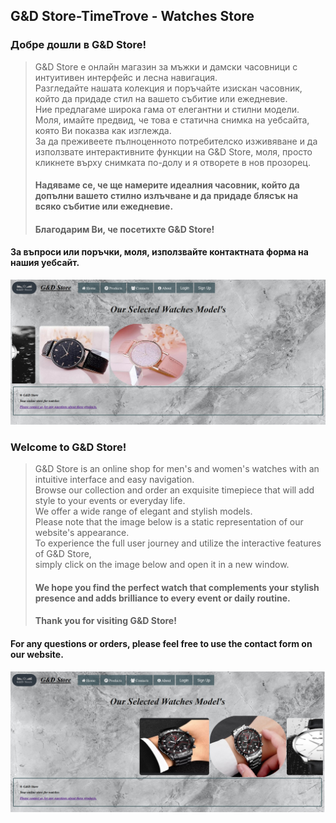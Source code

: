 ## G&D Store-TimeTrove - Watches Store

### Добре дошли в G&D Store!

>G&D Store е онлайн магазин за мъжки и дамски часовници с интуитивен интерфейс и лесна навигация.<br>
Разгледайте нашата колекция и поръчайте изискан часовник, който да придаде стил на вашето събитие или ежедневие.<br>
Ние предлагаме широка гама от елегантни и стилни модели. <br>
Моля, имайте предвид, че това е статична снимка на уебсайта, която Ви показва как изглежда. <br>
За да преживеете пълноценното потребителско изживяване и да използвате интерактивните функции на G&D Store,
моля, просто кликнете върху снимката по-долу и я отворете в нов прозорец. <br>
>#### 
>#### Надяваме се, че ще намерите идеалния часовник, който да допълни вашето стилно излъчване и да придаде блясък на всяко събитие или ежедневие.
>#### 
>#### Благодарим Ви, че посетихте G&D Store!

#### За въпроси или поръчки, моля, използвайте контактната форма на нашия уебсайт.

[![Webstore](web_example.jpg)](http://gndstore.sytes.net)

### Welcome to G&D Store!

>G&D Store is an online shop for men's and women's watches with an intuitive interface and easy navigation.<br>
Browse our collection and order an exquisite timepiece that will add style to your events or everyday life.<br>
We offer a wide range of elegant and stylish models. <br>
Please note that the image below is a static representation of our website's appearance. <br>
To experience the full user journey and utilize the interactive features of G&D Store,<br>
simply click on the image below and open it in a new window. <br>
>
>#### We hope you find the perfect watch that complements your stylish presence and adds brilliance to every event or daily routine.<br>
>
>#### Thank you for visiting G&D Store!<br>

#### For any questions or orders, please feel free to use the contact form on our website.<br>

[![Webstore](web_example_1.jpg)](http://gndstore.sytes.net)
